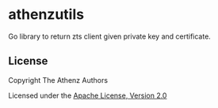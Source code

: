 athenzutils
===========

Go library to return zts client given private key and certificate.

## License

Copyright The Athenz Authors

Licensed under the [Apache License, Version 2.0](http://www.apache.org/licenses/LICENSE-2.0)
